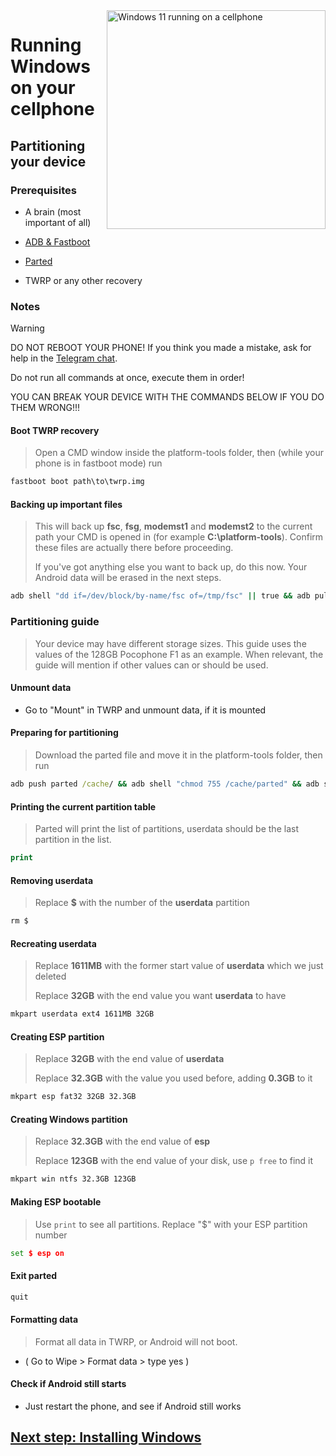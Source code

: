 <img align="right" src="https://github.com/n00b69/woa-everything/blob/main/devices.png" width="350" alt="Windows 11 running on a cellphone">

# Running Windows on your cellphone

## Partitioning your device

### Prerequisites
- A brain (most important of all)

- [ADB & Fastboot](https://developer.android.com/studio/releases/platform-tools)

- [Parted](https://github.com/n00b69/woa-everything/releases/download/Files/parted)

- TWRP or any other recovery

### Notes
> [!WARNING]  
> 
> DO NOT REBOOT YOUR PHONE! If you think you made a mistake, ask for help in the [Telegram chat](https://t.me/joinchat/MNjTmBqHIokjweeN0SpoyA).
> 
> Do not run all commands at once, execute them in order!
>
> YOU CAN BREAK YOUR DEVICE WITH THE COMMANDS BELOW IF YOU DO THEM WRONG!!!

#### Boot TWRP recovery
> Open a CMD window inside the platform-tools folder, then (while your phone is in fastboot mode) run
```cmd
fastboot boot path\to\twrp.img
```

#### Backing up important files
> This will back up **fsc**, **fsg**, **modemst1** and **modemst2** to the current path your CMD is opened in (for example **C:\platform-tools**). Confirm these files are actually there before proceeding.
>
> If you've got anything else you want to back up, do this now. Your Android data will be erased in the next steps.
```cmd
adb shell "dd if=/dev/block/by-name/fsc of=/tmp/fsc" || true && adb pull /tmp/fsc || true && adb shell "dd if=/dev/block/by-name/fsg of=/tmp/fsg" || true && adb pull /tmp/fsg || true && adb shell "dd if=/dev/block/by-name/modemst1 of=/tmp/modemst1" || true && adb pull /tmp/modemst1 || true && adb shell "dd if=/dev/block/by-name/modemst2 of=/tmp/modemst2" || true && adb pull /tmp/modemst2
```

### Partitioning guide
> Your device may have different storage sizes. This guide uses the values of the 128GB Pocophone F1 as an example. When relevant, the guide will mention if other values can or should be used.

#### Unmount data
- Go to "Mount" in TWRP and unmount data, if it is mounted

#### Preparing for partitioning
> Download the parted file and move it in the platform-tools folder, then run
```cmd
adb push parted /cache/ && adb shell "chmod 755 /cache/parted" && adb shell /cache/parted /dev/block/sda
```

#### Printing the current partition table
> Parted will print the list of partitions, userdata should be the last partition in the list.
```cmd
print
```

#### Removing userdata
> Replace **$** with the number of the **userdata** partition
```cmd
rm $
```

#### Recreating userdata
> Replace **1611MB** with the former start value of **userdata** which we just deleted
>
> Replace **32GB** with the end value you want **userdata** to have
```cmd
mkpart userdata ext4 1611MB 32GB
```

#### Creating ESP partition
> Replace **32GB** with the end value of **userdata**
>
> Replace **32.3GB** with the value you used before, adding **0.3GB** to it
```cmd
mkpart esp fat32 32GB 32.3GB
```

#### Creating Windows partition
> Replace **32.3GB** with the end value of **esp**
>
> Replace **123GB** with the end value of your disk, use `p free` to find it
```cmd
mkpart win ntfs 32.3GB 123GB
```

#### Making ESP bootable
> Use `print` to see all partitions. Replace "$" with your ESP partition number
```cmd
set $ esp on
```

#### Exit parted
```cmd
quit
```

#### Formatting data
> Format all data in TWRP, or Android will not boot.
- ( Go to Wipe > Format data > type yes )

#### Check if Android still starts
- Just restart the phone, and see if Android still works


## [Next step: Installing Windows](/guide/2-install.md)





















